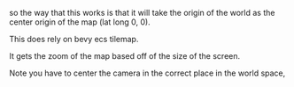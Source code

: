 so the way that this works is that it will take the origin of the world as the center origin of the map (lat long 0, 0).

This does rely on bevy ecs tilemap.

It gets the zoom of the map based off of the size of the screen.

Note you have to center the camera in the correct place in the world space, 